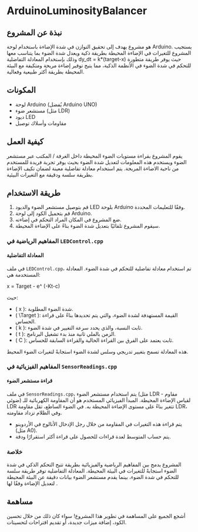 # ArduinoLuminosityBalancer

## نبذة عن المشروع
  هو مشروع يهدف إلى تحقيق التوازن في شدة الإضاءة باستخدام لوحة Arduino. يستجيب المشروع للتغيرات في الإضاءة المحيطة بطريقة ذكية ويعدل شدة الضوء بما يتناسب معها وذلك بإستخدام المعادلة التفاضلية dy_dt = k*(target-x) حيث يوفر طريقة متطورة للتحكم في شدة الضوء في الأنظمة الذكية، مما يتيح توفير إضاءة مريحة ومتكيفة مع البيئة المحيطة بطريقة أكثر طبيعية وفعالية.

## المكونات
  - لوحة Arduino (يُفضل Arduino UNO)
  - مستشعر ضوء (مثل LDR)
  - ديود LED
  - مقاومات وأسلاك توصيل

## كيفية العمل
  يقوم المشروع بقراءة مستويات الضوء المحيطة داخل الغرفة / المكتب عبر مستشعر الضوء ويستخدم هذه المعلومات لتعديل شدة الضوء بحيث يوفر تجربة فريدة للمستخدم من ناحية الاضاءة المريحة. يتم استخدام معادلة تفاضلية معينة لضمان تكيف الإضاءة بطريقة سلسة ودقيقة مع التغيرات البيئية.

## طريقة الاستخدام
  1. قم بتوصيل مستشعر الضوء والديود LED بلوحة Arduino وفقًا للتعليمات المحددة.
  2. قم بتحميل الكود إلى لوحة Arduino.
  3. ضع المشروع في المكان المراد التحكم في إضاءته.
  4. سيقوم المشروع تلقائيًا بتعديل شدة الضوء بناءً على الإضاءة المحيطة.

### المفاهيم الرياضية في `LEDControl.cpp`

#### المعادلة التفاضلية
في ملف `LEDControl.cpp`، تم استخدام معادلة تفاضلية للتحكم في شدة الضوء. المعادلة المستخدمة هي:

x = Target - e^ (-Kt-c)

حيث:
- \( x \): شدة الضوء المطلوبة.
- \( \Target \): القيمة المستهدفة لشدة الضوء، والتي يتم تحديدها بناءً على قراءة الحساس.
- \( k \): ثابت النسبة، والذي يحدد سرعة التغيير في شدة الضوء.
- \( t \): الزمن بالملي ثانية منذ بدء تشغيل البرنامج.
- \( C \): ثابت يعتمد على الفرق بين القراءة الحالية والقراءة السابقة للحساس.

هذه المعادلة تسمح بتغيير تدريجي وسلس لشدة الضوء استجابةً لتغيرات الضوء المحيط.

### المفاهيم الفيزيائية في `SensorReadings.cpp`

#### قراءة مستشعر الضوء
  في ملف `SensorReadings.cpp`، يتم استخدام مستشعر الضوء (مثل LDR - مقاوم ضوئي) لقياس الإضاءة المحيطة. المبدأ الفيزيائي المستخدم هو أن المقاومة الكهربائية للـ LDR تتغير بناءً على مستوى الإضاءة المحيطة به. في الضوء الساطع، تقل مقاومة LDR، وفي الظلام تزداد مقاومته.
  
  - يتم قراءة هذه التغيرات في المقاومة من خلال رجل الإدخال الأنالوج في الأردوينو (مثل A0).
  - يتم حساب المتوسط لعدة قراءات للحصول على قراءة أكثر استقرارًا ودقة.

### خلاصة
  المشروع يدمج بين المفاهيم الرياضية والفيزيائية بطريقة تتيح التحكم الذكي في شدة الضوء استجابةً للتغيرات في البيئة المحيطة. المعادلة التفاضلية توفر طريقة سلسة للتحكم في شدة الضوء، بينما يقدم مستشعر الضوء بيانات دقيقة عن البيئة المحيطة لتعديل الإضاءة وفقًا لها .

## مساهمة
  أشجع الجميع على المساهمة في تطوير هذا المشروع! سواء كان ذلك من خلال تحسين الكود، إضافة ميزات جديدة، أو تقديم اقتراحات لتحسينات.
